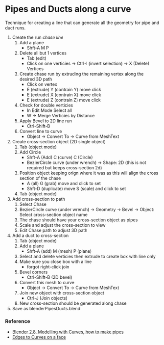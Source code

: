 # Pipes and Ducts along a curve
Technique for creating a line that can generate all the geometry for pipe and duct runs.

1. Create the run _chase line_
    1. Add a plane
        - Shft-A M P
    2. Delete all but 1 vertices
        - Tab (edit)
        - Click on one verticies -> Ctrl-I (invert selection) -> X (Delete) Vertices
    3. Create chase run by extruding the remaining vertex along the desired 3D path
        - Click on vertex
        - E (extrude) Y (contrain Y) move click
        - E (extrude) X (contrain X) move click
        - E (extrude) Z (contrain Z) move click
    4. Check for double verticies
        - In Edit Mode Select all
        - W -> Merge Verticies by Distance
    5. Apply Bevel to 2D line run
        - Ctrl-Shift-B
    6. Convert line to curve
        - Object -> Convert To -> Curve from MeshText
2. Create cross-section object (2D single object)
    1. Tab (object mode)
    2. Add Circle
        - Shft-A (Add) C (curve) C (Circle)
        - BezierCircle curve (under wrench) -> Shape: 2D (this is not required but keeps cross-section 2d)
    3. Position object keeping orign where it was as this will align the cross section of the chase
        - A (all) G (grab) move and click to set
        - Shft-D (duplicate) move S (scale) and click to set
    4. Tab (object mode)
3. Add cross-section to path
    1. Select Chase
    2. BezierCircle curve (under wrench) -> Geometry -> Bevel -> Object: Select cross-section object name
    3. The chase should have your cross-section object as pipes
    4. Scale and adjust the cross-section to view
    5. Edit Chase path to adjust 3D path
4. Add a duct to cross-section
    1. Tab (object mode)
    2. Add a plane
        - Shft-A (add) M (mesh) P (plane)
    3. Select and delete verticies then extrude to create box with line only
    4. Make sure you close box with a line 
        - forgot right-click join
    5. Bevel corners
        - Ctrl-Shift-B (2D bevel)
    6. Convert this mesh to curve
        - Object -> Convert To -> Curve from MeshText
    7. Join new object with cross-section object
        - Ctrl-J (Join objects)
    8. New cross-section should be generated along chase
5. Save as blenderPipesDucts.blend

  
### Reference
- [Blender 2.8. Modelling with Curves, how to make pipes](https://www.youtube.com/watch?v=F2SIbAxLftc)
- [Edges to Curves on a face](https://youtu.be/8Iv6jfyY0aM)

